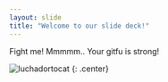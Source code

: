 ```yaml
---
layout: slide
title: "Welcome to our slide deck!"
---
```


Fight me! Mmmmm.. Your gitfu is strong!

![luchadortocat](https://octodex.github.com/images/luchadortocat.png)
{: .center}
